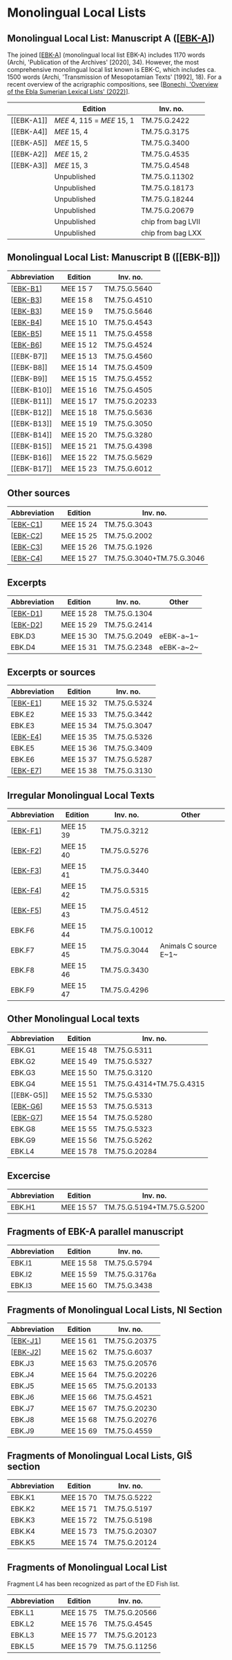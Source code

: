 # Monolingual Local Lists

## Monolingual Local List: Manuscript A ([[EBK-A]])

The joined [[EBK-A]] (monolingual local list EBK-A) includes 1170 words (Archi, 'Publication of the Archives' [2020], 34). However, the most comprehensive monolingual local list known is EBK-C, which includes ca. 1500 words (Archi, 'Transmission of Mesopotamian Texts' [1992], 18).
For a recent overview of the acrigraphic compositions, see [[Bonechi, 'Overview of the Ebla Sumerian Lexical Lists' (2022)]].

|            | **Edition**                | **Inv. no.**       |
| ---------- | -------------------------- | ------------------ |
| [[EBK-A1]] | *MEE* 4, 115 = *MEE* 15, 1 | TM.75.G.2422       |
| [[EBK-A4]] | *MEE* 15, 4                | TM.75.G.3175       |
| [[EBK-A5]] | *MEE* 15, 5                | TM.75.G.3400       |
| [[EBK-A2]] | *MEE* 15, 2                | TM.75.G.4535       |
| [[EBK-A3]] | *MEE* 15, 3                | TM.75.G.4548       |
|            | Unpublished                | TM.75.G.11302      |
|            | Unpublished                | TM.75.G.18173      |
|            | Unpublished                | TM.75.G.18244      |
|            | Unpublished                | TM.75.G.20679      |
|            | Unpublished                | chip from bag LVII |
|            | Unpublished                | chip from bag LXX  |

## Monolingual Local List: Manuscript B ([[EBK-B]])

| Abbreviation | Edition   | Inv. no.      |
| ------------ | --------- | ------------- |
| [[EBK-B1]]   | MEE 15 7  | TM.75.G.5640  |
| [[EBK-B3]]   | MEE 15 8  | TM.75.G.4510  |
| [[EBK-B3]]   | MEE 15 9  | TM.75.G.5646  |
| [[EBK-B4]]   | MEE 15 10 | TM.75.G.4543  |
| [[EBK-B5]]   | MEE 15 11 | TM.75.G.4558  |
| [[EBK-B6]]   | MEE 15 12 | TM.75.G.4524  |
| [[EBK-B7]]   | MEE 15 13 | TM.75.G.4560  |
| [[EBK-B8]]   | MEE 15 14 | TM.75.G.4509  |
| [[EBK-B9]]   | MEE 15 15 | TM.75.G.4552  |
| [[EBK-B10]]  | MEE 15 16 | TM.75.G.4505  |
| [[EBK-B11]]  | MEE 15 17 | TM.75.G.20233 |
| [[EBK-B12]]  | MEE 15 18 | TM.75.G.5636  |
| [[EBK-B13]]  | MEE 15 19 | TM.75.G.3050  |
| [[EBK-B14]]  | MEE 15 20 | TM.75.G.3280  |
| [[EBK-B15]]  | MEE 15 21 | TM.75.G.4398  |
| [[EBK-B16]]  | MEE 15 22 | TM.75.G.5629  |
| [[EBK-B17]]  | MEE 15 23 | TM.75.G.6012  |

## Other sources

| Abbreviation | Edition    | Inv. no.                  |
| ------------ | ---------- | ------------------------- |
| [[EBK-C1]]   | MEE 15 24 | TM.75.G.3043              |
| [[EBK-C2]]   | MEE 15 25 | TM.75.G.2002              |
| [[EBK-C3]]   | MEE 15 26 | TM.75.G.1926              |
| [[EBK-C4]]   | MEE 15 27 | TM.75.G.3040+TM.75.G.3046 |

## Excerpts

| Abbreviation | Edition    | Inv. no.     | Other     |
| ------------ | ---------- | ------------ | --------- |
| [[EBK-D1]]   | MEE 15 28 | TM.75.G.1304 |           |
| [[EBK-D2]]   | MEE 15 29 | TM.75.G.2414 |           |
| EBK.D3       | MEE 15 30 | TM.75.G.2049 | eEBK-a~1~ |
| EBK.D4       | MEE 15 31 | TM.75.G.2348 | eEBK-a~2~ |

## Excerpts or sources

| Abbreviation | Edition   | Inv. no.     |
| ------------ | --------- | ------------ |
| [[EBK-E1]]   | MEE 15 32 | TM.75.G.5324 |
| EBK.E2       | MEE 15 33 | TM.75.G.3442 |
| EBK.E3       | MEE 15 34 | TM.75.G.3047 |
| [[EBK-E4]]   | MEE 15 35 | TM.75.G.5326 |
| EBK.E5       | MEE 15 36 | TM.75.G.3409 |
| EBK.E6       | MEE 15 37 | TM.75.G.5287 |
| [[EBK-E7]]   | MEE 15 38 | TM.75.G.3130 |

## Irregular Monolingual Local Texts

| Abbreviation | Edition    | Inv. no.      | Other                 |
| ------------ | ---------- | ------------- | --------------------- |
| [[EBK-F1]]   | MEE 15 39 | TM.75.G.3212  |                       |
| [[EBK-F2]]       | MEE 15 40 | TM.75.G.5276  |                       |
| [[EBK-F3]]       | MEE 15 41 | TM.75.G.3440  |                       |
| [[EBK-F4]]       | MEE 15 42 | TM.75.G.5315  |                       |
| [[EBK-F5]]       | MEE 15 43 | TM.75.G.4512  |                       |
| EBK.F6       | MEE 15 44 | TM.75.G.10012 |                       |
| EBK.F7       | MEE 15 45 | TM.75.G.3044  | Animals C source E~1~ |
| EBK.F8       | MEE 15 46 | TM.75.G.3430  |                       |
| EBK.F9       | MEE 15 47 | TM.75.G.4296  |                       |

## Other Monolingual Local texts

| Abbreviation | Edition   | Inv. no.                  |
| ------------ | --------- | ------------------------- |
| EBK.G1       | MEE 15 48 | TM.75.G.5311              |
| EBK.G2       | MEE 15 49 | TM.75.G.5327              |
| EBK.G3       | MEE 15 50 | TM.75.G.3120              |
| EBK.G4       | MEE 15 51 | TM.75.G.4314+TM.75.G.4315 |
| [[EBK-G5]]   | MEE 15 52 | TM.75.G.5330              |
| [[EBK-G6]]   | MEE 15 53 | TM.75.G.5313              |
| [[EBK-G7]]   | MEE 15 54 | TM.75.G.5280              |
| EBK.G8       | MEE 15 55 | TM.75.G.5323              |
| EBK.G9       | MEE 15 56 | TM.75.G.5262              |
| EBK.L4       | MEE 15 78 | TM.75.G.20284             | Fish source E~3a~        

## Excercise

| Abbreviation | Edition    | Inv. no.                  |
| ------------ | ---------- | ------------------------- |
| EBK.H1       | MEE 15 57 | TM.75.G.5194+TM.75.G.5200 |

## Fragments of EBK-A parallel manuscript

| Abbreviation | Edition    | Inv. no.      |
| ------------ | ---------- | ------------- |
| EBK.I1       | MEE 15 58 | TM.75.G.5794  |
| EBK.I2       | MEE 15 59 | TM.75.G.3176a |
| EBK.I3       | MEE 15 60 | TM.75.G.3438  |

## Fragments of Monolingual Local Lists, NI Section

| Abbreviation | Edition   | Inv. no.      |
| ------------ | --------- | ------------- |
| [[EBK-J1]]   | MEE 15 61 | TM.75.G.20375 |
| [[EBK-J2]]   | MEE 15 62 | TM.75.G.6037  |
| EBK.J3       | MEE 15 63 | TM.75.G.20576 |
| EBK.J4       | MEE 15 64 | TM.75.G.20226 |
| EBK.J5       | MEE 15 65 | TM.75.G.20133 |
| EBK.J6       | MEE 15 66 | TM.75.G.4521  |
| EBK.J7       | MEE 15 67 | TM.75.G.20230 |
| EBK.J8       | MEE 15 68 | TM.75.G.20276 |
| EBK.J9       | MEE 15 69 | TM.75.G.4559  |

## Fragments of Monolingual Local Lists, GIŠ section

| Abbreviation | Edition    | Inv. no.      |
| ------------ | ---------- | ------------- |
| EBK.K1       | MEE 15 70 | TM.75.G.5222  |
| EBK.K2       | MEE 15 71 | TM.75.G.5197  |
| EBK.K3       | MEE 15 72 | TM.75.G.5198  |
| EBK.K4       | MEE 15 73 | TM.75.G.20307 |
| EBK.K5       | MEE 15 74 | TM.75.G.20124 |

## Fragments of Monolingual Local List

Fragment L4 has been recognized as part of the ED Fish list.

| Abbreviation | Edition    | Inv. no.      | 
| ------------ | ---------- | ------------- | 
| EBK.L1       | MEE 15 75 | TM.75.G.20566 |   
| EBK.L2       | MEE 15 76 | TM.75.G.4545  | 
| EBK.L3       | MEE 15 77 | TM.75.G.20123 | 
| EBK.L5       | MEE 15 79 | TM.75.G.11256 | 


[//begin]: # "Autogenerated link references for markdown compatibility"
[EBK-A]: EBK-A "MEE 4, 115 +"
[Bonechi, 'Overview of the Ebla Sumerian Lexical Lists' (2022)]: <Bonechi, 'Overview of the Ebla Sumerian Lexical Lists' (2022)> "Bonechi, 'Overview of the Ebla Sumerian Lexical Lists' (2022)"
[EBK-B1]: EBK-B1 "MEE 15 7 = TM.75.G.5640"
[EBK-B3]: EBK-B3 "MEE 15 9 = TM.75.G.5646"
[EBK-B4]: EBK-B4 "MEE 15 10 = TM.75.G.4543"
[EBK-B5]: EBK-B5 "EBK-B5"
[EBK-B6]: EBK-B6 "EBK-B6"
[EBK-C1]: EBK-C1 "MEE 15 24 = TM.75.G.3043"
[EBK-C2]: EBK-C2 "MEE 15 25 = TM.75.G.2002"
[EBK-C3]: EBK-C3 "MEE 15 26 = TM.75.G.1926"
[EBK-C4]: EBK-C4 "MEE 15 27 = TM.75.G.3040+TM.75.G.3046"
[EBK-D1]: EBK-D1 "MEE 15 28 = TM.75.G.1304"
[EBK-D2]: EBK-D2 "MEE 15 29 = TM.75.G.2414"
[EBK-E1]: EBK-E1 "MEE 15 32 = TM.75.G.5324"
[EBK-E4]: EBK-E4 "MEE 15 35 = TM.75.G.5326"
[EBK-E7]: EBK-E7 "MEE 15 38 = TM.75.G.3130"
[EBK-F1]: EBK-F1 "MEE 15 39 = TM.75.G.3212"
[EBK-F2]: EBK-F2 "MEE 15 40 = TM.75.G.5276 + TM.75.G.10003"
[EBK-F3]: EBK-F3 "MEE 15 41 = TM.75.G.3440"
[EBK-F4]: EBK-F4 "MEE 15 42 = TM.75.G.5315 + TM.75.G.10031"
[EBK-F5]: EBK-F5 "EBK-F5"
[EBK-G6]: EBK-G6 "EBK-G6"
[EBK-G7]: ebk-g7 "EBK-G7"
[EBK-J1]: EBK-J1 "MEE 15 61 = TM.75.G.20375"
[EBK-J2]: EBK-J2 "MEE 15 62 = TM.75.G.6037"
[//end]: # "Autogenerated link references"